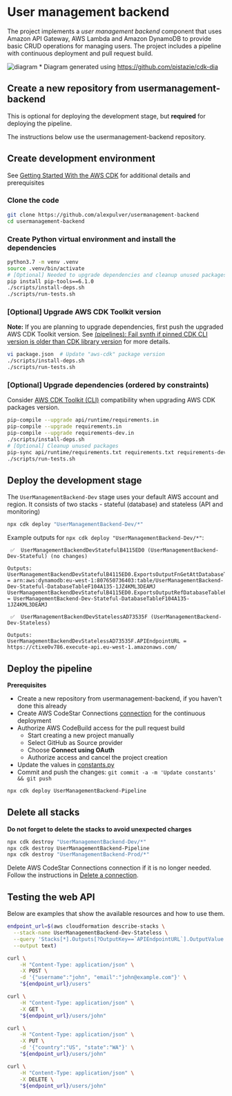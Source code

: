 # User management backend
The project implements a *user management backend* component that uses 
Amazon API Gateway, AWS Lambda and Amazon DynamoDB to provide basic 
CRUD operations for managing users. The project includes a pipeline
with continuous deployment and pull request build.

![diagram](https://user-images.githubusercontent.com/4362270/132720458-35b39091-61ed-413e-a9d5-28967053d64d.png)
\* Diagram generated using https://github.com/pistazie/cdk-dia

## Create a new repository from usermanagement-backend
This is optional for deploying the development stage, but **required** for deploying 
the pipeline.

The instructions below use the usermanagement-backend repository.

## Create development environment
See [Getting Started With the AWS CDK](https://docs.aws.amazon.com/cdk/latest/guide/getting_started.html)
for additional details and prerequisites

### Clone the code
```bash
git clone https://github.com/alexpulver/usermanagement-backend
cd usermanagement-backend
```

### Create Python virtual environment and install the dependencies
```bash
python3.7 -m venv .venv
source .venv/bin/activate
# [Optional] Needed to upgrade dependencies and cleanup unused packages
pip install pip-tools==6.1.0
./scripts/install-deps.sh
./scripts/run-tests.sh
```

### [Optional] Upgrade AWS CDK Toolkit version
**Note:** If you are planning to upgrade dependencies, first push the upgraded AWS CDK Toolkit version.
See [(pipelines): Fail synth if pinned CDK CLI version is older than CDK library version](https://github.com/aws/aws-cdk/issues/15519) 
for more details.

```bash
vi package.json  # Update "aws-cdk" package version
./scripts/install-deps.sh
./scripts/run-tests.sh
```

### [Optional] Upgrade dependencies (ordered by constraints)
Consider [AWS CDK Toolkit (CLI)](https://docs.aws.amazon.com/cdk/latest/guide/reference.html#versioning) compatibility 
when upgrading AWS CDK packages version.

```bash
pip-compile --upgrade api/runtime/requirements.in
pip-compile --upgrade requirements.in
pip-compile --upgrade requirements-dev.in
./scripts/install-deps.sh
# [Optional] Cleanup unused packages
pip-sync api/runtime/requirements.txt requirements.txt requirements-dev.txt
./scripts/run-tests.sh
```

## Deploy the development stage
The `UserManagementBackend-Dev` stage uses your default AWS account and region.
It consists of two stacks - stateful (database) and stateless (API and monitoring) 

```bash
npx cdk deploy "UserManagementBackend-Dev/*"
```

Example outputs for `npx cdk deploy "UserManagementBackend-Dev/*"`:
```text
 ✅  UserManagementBackendDevStatefulB4115ED0 (UserManagementBackend-Dev-Stateful) (no changes)

Outputs:
UserManagementBackendDevStatefulB4115ED0.ExportsOutputFnGetAttDatabaseTableF104A135ArnDAC15A6A = arn:aws:dynamodb:eu-west-1:807650736403:table/UserManagementBackend-Dev-Stateful-DatabaseTableF104A135-1JZ4KML3DEAMJ
UserManagementBackendDevStatefulB4115ED0.ExportsOutputRefDatabaseTableF104A1356B7D7D8A = UserManagementBackend-Dev-Stateful-DatabaseTableF104A135-1JZ4KML3DEAMJ
```
```text
 ✅  UserManagementBackendDevStatelessAD73535F (UserManagementBackend-Dev-Stateless)

Outputs:
UserManagementBackendDevStatelessAD73535F.APIEndpointURL = https://ctixe0v786.execute-api.eu-west-1.amazonaws.com/
```

## Deploy the pipeline

**Prerequisites**
- Create a new repository from usermanagement-backend, if you haven't done this already
- Create AWS CodeStar Connections [connection](https://docs.aws.amazon.com/dtconsole/latest/userguide/welcome-connections.html)
  for the continuous deployment
- Authorize AWS CodeBuild access for the pull request build
  - Start creating a new project manually
  - Select GitHub as Source provider
  - Choose **Connect using OAuth**
  - Authorize access and cancel the project creation
- Update the values in [constants.py](constants.py)
- Commit and push the changes: `git commit -a -m 'Update constants' && git push`

```bash
npx cdk deploy UserManagementBackend-Pipeline
```

## Delete all stacks
**Do not forget to delete the stacks to avoid unexpected charges**
```bash
npx cdk destroy "UserManagementBackend-Dev/*"
npx cdk destroy UserManagementBackend-Pipeline
npx cdk destroy "UserManagementBackend-Prod/*"
```

Delete AWS CodeStar Connections connection if it is no longer needed. Follow the instructions
in [Delete a connection](https://docs.aws.amazon.com/dtconsole/latest/userguide/connections-delete.html).

## Testing the web API
Below are examples that show the available resources and how to use them.

```bash
endpoint_url=$(aws cloudformation describe-stacks \
  --stack-name UserManagementBackend-Dev-Stateless \
  --query 'Stacks[*].Outputs[?OutputKey==`APIEndpointURL`].OutputValue' \
  --output text)

curl \
    -H "Content-Type: application/json" \
    -X POST \
    -d '{"username":"john", "email":"john@example.com"}' \
    "${endpoint_url}/users"

curl \
    -H "Content-Type: application/json" \
    -X GET \
    "${endpoint_url}/users/john"

curl \
    -H "Content-Type: application/json" \
    -X PUT \
    -d '{"country":"US", "state":"WA"}' \
    "${endpoint_url}/users/john"

curl \
    -H "Content-Type: application/json" \
    -X DELETE \
    "${endpoint_url}/users/john"
```
